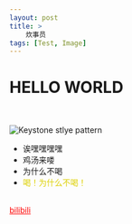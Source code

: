 ```yaml
---
layout: post
title: >
    炊事员
tags: [Test, Image]
---
```

# HELLO WORLD
<br>

![Keystone stlye pattern]("JeremyZ2/jeremyz2.github.io/assets/img/keystonepattern.jpg")
* 诶嘿嘿嘿嘿
* 鸡汤来喽
* 为什么不喝
* <font color = "#ddd000">喝！为什么不喝！
<br>
<a style = 'color:red' href = 'https://www.bilibili.com/video/BV1L34y117pq?spm_id_from=333.337.search-card.all.click&vd_source=4fbf1fb1c283df095e78a8186d103515'> bilibili </a>


